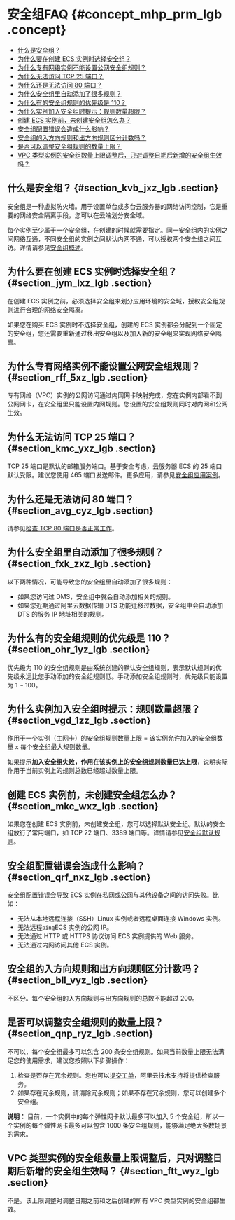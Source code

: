 # 安全组FAQ {#concept_mhp_prm_lgb .concept}

-   [什么是安全组](#)？
-   [为什么要在创建 ECS 实例时选择安全组？](#)
-   [为什么专有网络实例不能设置公网安全组规则？](#)
-   [为什么无法访问 TCP 25 端口？](#)
-   [为什么还是无法访问 80 端口？](#)
-   [为什么安全组里自动添加了很多规则？](#)
-   [为什么有的安全组规则的优先级是 110？](#)
-   [为什么实例加入安全组时提示：规则数量超限？](#)
-   [创建 ECS 实例前，未创建安全组怎么办？](#)
-   [安全组配置错误会造成什么影响？](#)
-   [安全组的入方向规则和出方向规则区分计数吗？](#)
-   [是否可以调整安全组规则的数量上限？](#)
-   [VPC 类型实例的安全组数量上限调整后，只对调整日期后新增的安全组生效吗？](#)

## 什么是安全组？ {#section_kvb_jxz_lgb .section}

安全组是一种虚拟防火墙。用于设置单台或多台云服务器的网络访问控制，它是重要的网络安全隔离手段，您可以在云端划分安全域。

每个实例至少属于一个安全组，在创建的时候就需要指定。同一安全组内的实例之间网络互通，不同安全组的实例之间默认内网不通，可以授权两个安全组之间互访。详情请参见[安全组概述](intl.zh-CN/安全/安全组/安全组概述.md#)。

## 为什么要在创建 ECS 实例时选择安全组？ {#section_jym_lxz_lgb .section}

在创建 ECS 实例之前，必须选择安全组来划分应用环境的安全域，授权安全组规则进行合理的网络安全隔离。

如果您在购买 ECS 实例时不选择安全组，创建的 ECS 实例都会分配到一个固定的安全组，您还需要重新通过移出安全组以及加入新的安全组来实现网络安全隔离。

## 为什么专有网络实例不能设置公网安全组规则？ {#section_rff_5xz_lgb .section}

专有网络（VPC）实例的公网访问通过内网网卡映射完成，您在实例内部看不到公网网卡，在安全组里只能设置内网规则。您设置的安全组规则同时对内网和公网生效。

## 为什么无法访问 TCP 25 端口？ {#section_kmc_yxz_lgb .section}

TCP 25 端口是默认的邮箱服务端口。基于安全考虑，云服务器 ECS 的 25 端口默认受限。建议您使用 465 端口发送邮件。更多应用，请参见[安全组应用案例](https://help.aliyun.com/document_detail/25475.html)。

## 为什么还是无法访问 80 端口？ {#section_avg_cyz_lgb .section}

请参见[检查 TCP 80 端口是否正常工作](https://www.alibabacloud.com/help/faq-detail/59367.htm)。

## 为什么安全组里自动添加了很多规则？ {#section_fxk_zxz_lgb .section}

以下两种情况，可能导致您的安全组里自动添加了很多规则：

-   如果您访问过 DMS，安全组中就会自动添加相关的规则。
-   如果您近期通过阿里云数据传输 DTS 功能迁移过数据，安全组中会自动添加 DTS 的服务 IP 地址相关的规则。

## 为什么有的安全组规则的优先级是 110？ {#section_ohr_1yz_lgb .section}

优先级为 110 的安全组规则是由系统创建的默认安全组规则，表示默认规则的优先级永远比您手动添加的安全组规则低。手动添加安全组规则时，优先级只能设置为 1 ~ 100。

## 为什么实例加入安全组时提示：规则数量超限？ {#section_vgd_1zz_lgb .section}

作用于一个实例（主网卡）的安全组规则数量上限 = 该实例允许加入的安全组数量 x 每个安全组最大规则数量。

如果提示**加入安全组失败，作用在该实例上的安全组规则数量已达上限**，说明实际作用于当前实例上的规则总数已经超过数量上限。

## 创建 ECS 实例前，未创建安全组怎么办？ {#section_mkc_wxz_lgb .section}

如果您在创建 ECS 实例前，未创建安全组，您可以选择默认安全组。默认的安全组放行了常用端口，如 TCP 22 端口、3389 端口等。详情请参见[安全组默认规则](../../../../../intl.zh-CN/隐藏/新架构后需要隐藏的文档汇总/安全/安全组默认规则.md#)。

## 安全组配置错误会造成什么影响？ {#section_qrf_nxz_lgb .section}

安全组配置错误会导致 ECS 实例在私网或公网与其他设备之间的访问失败。比如：

-   无法从本地远程连接（SSH）Linux 实例或者远程桌面连接 Windows 实例。
-   无法远程`ping`ECS 实例的公网 IP。
-   无法通过 HTTP 或 HTTPS 协议访问 ECS 实例提供的 Web 服务。
-   无法通过内网访问其他 ECS 实例。

## 安全组的入方向规则和出方向规则区分计数吗？ {#section_bll_vyz_lgb .section}

不区分。每个安全组的入方向规则与出方向规则的总数不能超过 200。

## 是否可以调整安全组规则的数量上限？ {#section_qnp_ryz_lgb .section}

不可以，每个安全组最多可以包含 200 条安全组规则。如果当前数量上限无法满足您的使用需求，建议您按照以下步骤操作：

1.  检查是否存在冗余规则。您也可以[提交工单](https://workorder-intl.console.aliyun.com/#/ticket/createIndex)，阿里云技术支持将提供检查服务。
2.  如果存在冗余规则，请清除冗余规则；如果不存在冗余规则，您可以创建多个安全组。

**说明：** 目前，一个实例中的每个弹性网卡默认最多可以加入 5 个安全组，所以一个实例的每个弹性网卡最多可以包含 1000 条安全组规则，能够满足绝大多数场景的需求。

## VPC 类型实例的安全组数量上限调整后，只对调整日期后新增的安全组生效吗？ {#section_ftt_wyz_lgb .section}

不是。该上限调整对调整日期之前和之后创建的所有 VPC 类型实例的安全组都生效。


